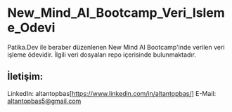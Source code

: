 # New_Mind_AI_Bootcamp_Veri_Isleme_Odevi
Patika.Dev ile beraber düzenlenen New Mind AI Bootcamp'inde verilen veri işleme ödevidir.
İlgili veri dosyaları repo içerisinde bulunmaktadır. 
## İletişim:
LinkedIn: altantopbas[https://www.linkedin.com/in/altantopbas/] 
E-Mail: altantopbas5@gmail.com
